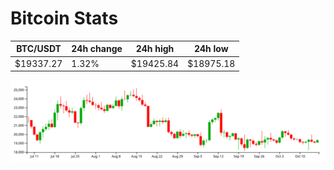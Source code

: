 # Bitcoin Stats

BTC/USDT|24h change|24h high|24h low|
|---|---|---|---|
|$19337.27|1.32%|$19425.84|$18975.18|

<img src="./chart.svg">
